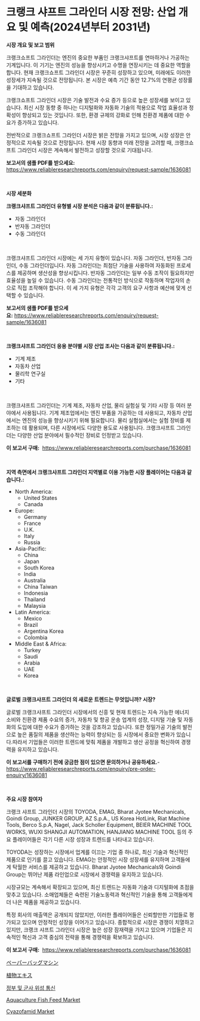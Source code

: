 <p><h1>크랭크 샤프트 그라인더 시장 전망: 산업 개요 및 예측(2024년부터 2031년)</h1></p><p><strong>시장 개요 및 보고 범위</strong></p>
<p><p>크랭크쇼프트 그라인더는 엔진의 중요한 부품인 크랭크샤프트를 연마하거나 가공하는 기계입니다. 이 기기는 엔진의 성능을 향상시키고 수명을 연장시키는 데 중요한 역할을 합니다. 현재 크랭크쇼프트 그라인더 시장은 꾸준히 성장하고 있으며, 미래에도 이러한 성장세가 지속될 것으로 전망됩니다. 본 시장은 예측 기간 동안 12.7%의 연평균 성장률을 기대하고 있습니다.</p><p>크랭크쇼프트 그라인더 시장은 기술 발전과 수요 증가 등으로 높은 성장세를 보이고 있습니다. 최신 시장 동향 중 하나는 디지털화와 자동화 기술의 적용으로 작업 효율성과 정확성이 향상되고 있는 것입니다. 또한, 환경 규제의 강화로 인해 친환경 제품에 대한 수요가 증가하고 있습니다.</p><p>전반적으로 크랭크쇼프트 그라인더 시장은 밝은 전망을 가지고 있으며, 시장 성장은 안정적으로 지속될 것으로 전망됩니다. 현재 시장 동향과 미래 전망을 고려할 때, 크랭크쇼프트 그라인더 시장은 계속해서 발전하고 성장할 것으로 기대됩니다.</p></p>
<p><strong>보고서의 샘플 PDF를 받으세요:</strong> <a href="https://www.reliableresearchreports.com/enquiry/request-sample/1636081">https://www.reliableresearchreports.com/enquiry/request-sample/1636081</a></p>
<p>&nbsp;</p>
<p><strong>시장 세분화</strong></p>
<p><strong>크랭크샤프트 그라인더 유형별 시장 분석은 다음과 같이 분류됩니다.:</strong></p>
<p><ul><li>자동 그라인더</li><li>반자동 그라인더</li><li>수동 그라인더</li></ul></p>
<p>&nbsp;</p>
<p><p>크랭크샤프트 그라인더 시장에는 세 가지 유형이 있습니다. 자동 그라인더, 반자동 그라인더, 수동 그라인더입니다. 자동 그라인더는 최첨단 기술을 사용하여 자동화된 프로세스를 제공하며 생산성을 향상시킵니다. 반자동 그라인더는 일부 수동 조작이 필요하지만 효율성을 높일 수 있습니다. 수동 그라인더는 전통적인 방식으로 작동하며 작업자의 손으로 직접 조작해야 합니다. 이 세 가지 유형은 각각 고객의 요구 사항과 예산에 맞게 선택할 수 있습니다.</p></p>
<p><strong>보고서의 샘플 PDF를 받으세요:</strong>&nbsp;<a href="https://www.reliableresearchreports.com/enquiry/request-sample/1636081">https://www.reliableresearchreports.com/enquiry/request-sample/1636081</a></p>
<p>&nbsp;</p>
<p><strong> 크랭크샤프트 그라인더 응용 분야별 시장 산업 조사는 다음과 같이 분류됩니다.:</strong></p>
<p><ul><li>기계 제조</li><li>자동차 산업</li><li>물리학 연구실</li><li>기타</li></ul></p>
<p>&nbsp;</p>
<p><p>크랭크샤프트 그라인더는 기계 제조, 자동차 산업, 물리 실험실 및 기타 시장 등 여러 분야에서 사용됩니다. 기계 제조업에서는 엔진 부품을 가공하는 데 사용되고, 자동차 산업에서는 엔진의 성능을 향상시키기 위해 필요합니다. 물리 실험실에서는 실험 장비를 제조하는 데 활용되며, 다른 시장에서도 다양한 용도로 사용됩니다. 크랭크샤프트 그라인더는 다양한 산업 분야에서 필수적인 장비로 인정받고 있습니다.</p></p>
<p><strong>이 보고서 구매:</strong>&nbsp; <a href="https://www.reliableresearchreports.com/purchase/1636081">https://www.reliableresearchreports.com/purchase/1636081</a></p>
<p>&nbsp;</p>
<p><strong>지역 측면에서 크랭크샤프트 그라인더 지역별로 이용 가능한 시장 플레이어는 다음과 같습니다.:</strong></p>
<p><ul>
    <li>
        North America:
        <ul>
            <li>United States</li>
            <li>Canada</li>
        </ul>
    </li>
    <li>
        Europe:
        <ul>
            <li>Germany</li>
            <li>France</li>
            <li>U.K.</li>
            <li>Italy</li>
            <li>Russia</li>
        </ul>
    </li>
    <li>
        Asia-Pacific:
        <ul>
            <li>China</li>
            <li>Japan</li>
            <li>South Korea</li>
            <li>India</li>
            <li>Australia</li>
            <li>China Taiwan</li>
            <li>Indonesia</li>
            <li>Thailand</li>
            <li>Malaysia</li>
        </ul>
    </li>
    <li>
        Latin America:
        <ul>
            <li>Mexico</li>
            <li>Brazil</li>
            <li>Argentina Korea</li>
            <li>Colombia</li>
        </ul>
    </li>
    <li>
        Middle East & Africa:
        <ul>
            <li>Turkey</li>
            <li>Saudi</li>
            <li>Arabia</li>
            <li>UAE</li>
            <li>Korea</li>
        </ul>
    </li>
    </ul></p>
<p>&nbsp;</p>
<p><strong>글로벌 크랭크샤프트 그라인더 의 새로운 트렌드는 무엇입니까? 시장?</strong></p>
<p><p>글로벌 크랭크샤프트 그라인더 시장에서의 신흥 및 현재 트렌드는 지속 가능한 에너지 소비와 친환경 제품 수요의 증가, 자동차 및 항공 운송 업계의 성장, 디지털 기술 및 자동화의 도입에 대한 수요가 증가하는 것을 강조하고 있습니다. 또한 정밀가공 기술의 발전으로 높은 품질의 제품을 생산하는 능력이 향상되는 등 시장에서 중요한 변화가 있습니다.따라서 기업들은 이러한 트렌드에 맞춰 제품을 개발하고 생산 공정을 혁신하여 경쟁력을 유지하고 있습니다.</p></p>
<p><strong>이 보고서를 구매하기 전에 궁금한 점이 있으면 문의하거나 공유하세요.</strong>- <a href="https://www.reliableresearchreports.com/enquiry/pre-order-enquiry/1636081">https://www.reliableresearchreports.com/enquiry/pre-order-enquiry/1636081</a></p>
<p>&nbsp;</p>
<p><strong>주요 시장 참여자</strong></p>
<p><p>크랭크 샤프트 그라인더 시장의 TOYODA, EMAG, Bharat Jyotee Mechanicals, Goindi Group, JUNKER GROUP, AZ S.p.A., US Korea HotLink, Riat Machine Tools, Berco S.p.A, Nagel, Jack Scholler Equipment, BEIER MACHINE TOOL WORKS, WUXI SHANGJI AUTOMATION, HANJIANG MACHINE TOOL 등의 주요 플레이어들은 각기 다른 시장 성장과 트렌드를 나타내고 있습니다.</p><p>TOYODA는 성장하는 시장에서 업계를 이끄는 기업 중 하나로, 최신 기술과 혁신적인 제품으로 인기를 끌고 있습니다. EMAG는 안정적인 시장 성장세를 유지하며 고객들에게 탁월한 서비스를 제공하고 있습니다. Bharat Jyotee Mechanicals와 Goindi Group는 뛰어난 제품 라인업으로 시장에서 경쟁력을 유지하고 있습니다.</p><p>시장규모는 계속해서 확장되고 있으며, 최신 트렌드는 자동화 기술과 디지털화에 초점을 맞추고 있습니다. 소매업체들은 숙련된 기술노동력과 혁신적인 기술을 통해 고객들에게 더 나은 제품을 제공하고 있습니다.</p><p>특정 회사의 매출액은 공개되지 않았지만, 이러한 플레이어들은 신뢰할만한 기업들로 평가되고 있으며 안정적인 성장을 이어가고 있습니다. 종합적으로 시장은 경쟁이 치열하고 있지만, 크랭크 샤프트 그라인더 시장은 높은 성장 잠재력을 가지고 있으며 기업들은 지속적인 혁신과 고객 중심의 전략을 통해 경쟁력을 확보하고 있습니다.</p></p>
<p><strong>이 보고서 구매:</strong>&nbsp;&nbsp;<a href="https://www.reliableresearchreports.com/purchase/1636081">https://www.reliableresearchreports.com/purchase/1636081</a></p>
<p><p><a href="https://medium.com/@vivakuvalis2005/%E7%B4%99%E8%A2%8B%E8%A3%BD%E9%80%A0%E6%A9%9F%E3%81%AE%E5%B8%82%E5%A0%B4%E8%AA%BF%E6%9F%BB%E3%83%AC%E3%83%9D%E3%83%BC%E3%83%88-%E3%81%9D%E3%81%AE%E6%AD%B4%E5%8F%B2-2024%E5%B9%B4%E3%81%8B%E3%82%892031%E5%B9%B4%E3%81%BE%E3%81%A7%E3%81%AE%E4%BA%88%E6%B8%AC-f6e0be42718d">ペーパーバッグマシン</a></p><p><a href="https://medium.com/@munroco657/%E6%A4%8D%E7%89%A9%E3%82%A8%E3%82%AD%E3%82%B9%E5%B8%82%E5%A0%B4-%E7%A8%AE%E9%A1%9E-%E5%BF%9C%E7%94%A8-%E5%9C%B0%E7%90%86%E3%81%AB%E3%82%88%E3%82%8B%E5%8C%85%E6%8B%AC%E7%9A%84%E3%81%AA%E8%A9%95%E4%BE%A1-0154cef18fcb">植物エキス</a></p><p><a href="https://github.com/TobyKub4685/Market-Research-Report-List-1/blob/main/60229887610.md">정부 및 군사 위성 통신</a></p><p><a href="https://issuu.com/reportprime-2/docs/aquaculture-fish-feed-market-size-2030.pptx">Aquaculture Fish Feed Market</a></p><p><a href="https://issuu.com/reportprime-2/docs/cyazofamid-market-size-2030.pptx">Cyazofamid Market</a></p></p>
